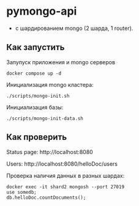 # pymongo-api 

- с шардированием mongo (2 шарда, 1 router).


## Как запустить

Запупуск приложения и mongo серверов

```shell
docker compose up -d
```

Инициализация mongo кластера:

```shell
./scripts/mongo-init.sh
```

Инициализация базы:

```shell
./scripts/mongo-init-data.sh
```


## Как проверить


Status page:
http://localhost:8080

Users:
http://localhost:8080/helloDoc/users

Проверка наличия данных в разных шардах:

```shell
docker exec -it shard2 mongosh --port 27019
use somedb;
db.helloDoc.countDocuments(); 
```